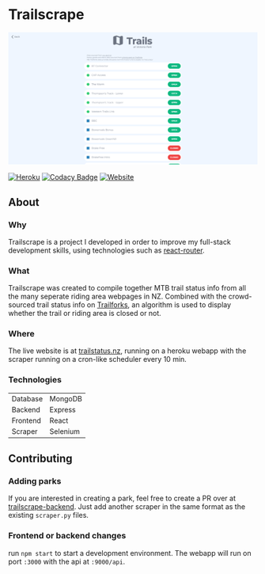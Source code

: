 # Trailscrape

![](images/trails-page.png)

[![Heroku](https://heroku-badge.herokuapp.com/?app=heroku-badge)](https://trailstatus.herokuapp.com)
[![Codacy Badge](https://app.codacy.com/project/badge/Grade/a2484c2c7c5046319388f39932356721)](https://www.codacy.com/gh/ryan-mooore/trailscrape/dashboard?utm_source=github.com&utm_medium=referral&utm_content=ryan-mooore/trailscrape&utm_campaign=Badge_Grade)
[![Website](https://img.shields.io/website?down_color=red&down_message=down&up_color=green&up_message=online&url=https%3A%2F%2Ftrailstatus.herokuapp.com)](https://trailstatus.herokuapp.com)

## About

### Why

Trailscrape is a project I developed in order to improve my full-stack development skills, using technologies such as [react-router](https://reactrouter.com/).

### What

Trailscrape was created to compile together MTB trail status info from all the many seperate riding area webpages in NZ. Combined with the crowd-sourced trail status info on [Trailforks](https://trailforks.com), an algorithm is used to display whether the trail or riding area is closed or not.

### Where

The live website is at [trailstatus.nz](http://trailstatus.nz), running on a heroku webapp with the scraper running on a cron-like scheduler every 10 min.

### Technologies

|          |          |
| -------- | -------- |
| Database | MongoDB  |
| Backend  | Express  |
| Frontend | React    |
| Scraper  | Selenium |

## Contributing

### Adding parks

If you are interested in creating a park, feel free to create a PR over at [trailscrape-backend](https://github.com/ryan-mooore/trailscrape-backend). Just add another scraper in the same format as the existing `scraper.py` files.

### Frontend or backend changes

run `npm start` to start a development environment. The webapp will run on port `:3000` with the api at `:9000/api`.
